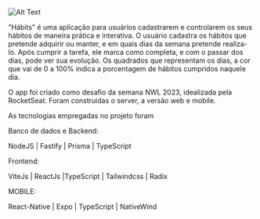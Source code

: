 ![Alt Text](https://media.giphy.com/media/vFKqnCdLPNOKc/giphy.gif)


"Hábits" é uma aplicação para usuários cadastrarem e controlarem os seus hábitos de maneira prática e interativa. 
O usuário cadastra os hábitos que pretende adquirir ou manter, e em quais dias da semana pretende realiza-lo. Após cumprir a tarefa, ele marca como completa, e com o passar dos dias, pode ver sua evolução. Os quadrados que representam os dias, a cor que vai de 0 a 100% indica a porcentagem de hábitos cumpridos naquele dia. 

O app foi criado como desafio da semana NWL 2023, idealizada pela RocketSeat.
Foram construidas o server, a versão web e mobile.


As tecnologias empregadas no projeto foram

Banco de dados e Backend:

NodeJS |  Fastify | Prisma | TypeScript 

Frontend:

ViteJs | ReactJs |TypeScript | Tailwindcss | Radix

MOBILE:

React-Native | Expo | TypeScript | NativeWind




